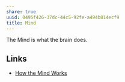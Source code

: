 ```yaml
---
share: true
uuid: 0495f426-37dc-44c5-92fe-a494b814ecf9
title: Mind
---
```

The Mind is what the brain does.

## Links

* [How the Mind Works](/a984fc49-2539-456b-962b-e801c3379983)